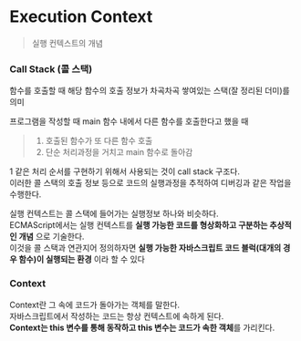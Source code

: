 Execution Context
=====
> 실행 컨텍스트의 개념
  
### Call Stack (콜 스택)
함수를 호출할 때 해당 함수의 호출 정보가 차곡차곡 쌓여있는 스택(잘 정리된 더미)를 의미
  
프로그램을 작성할 때 main 함수 내에서 다른 함수를 호출한다고 했을 때
> 1) 호출된 함수가 또 다른 함수 호출
> 2) 단순 처리과정을 거치고 main 함수로 돌아감
  
1 같은 처리 순서를 구현하기 위해서 사용되는 것이 call stack 구조다.  
이러한 콜 스택의 호출 정보 등으로 코드의 실행과정을 추적하여 디버깅과 같은 작업을 수행한다.  
  
실행 컨텍스트는 콜 스택에 들어가는 실행정보 하나와 비슷하다.  
ECMAScript에서는 실행 컨텍스트를 **실행 가능한 코드를 형상화하고 구분하는 추상적인 개념** 으로 기술한다.  
이것을 콜 스택과 연관지어 정의하자면 **실행 가능한 자바스크립트 코드 블럭(대개의 경우 함수)이 실행되는 환경** 이라 할 수 있다

### Context
Context란 그 속에 코드가 돌아가는 객체를 말한다.  
자바스크립트에서 작성하는 코드는 항상 컨텍스트에 속하게 된다.  
**Context는 this 변수를 통해 동작하고 this 변수는 코드가 속한 객체**를 가리킨다.
